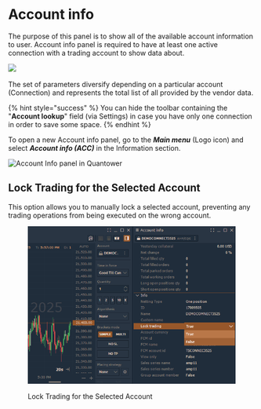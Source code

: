 # Account info

The purpose of this panel is to show all of the available account information to user. Account info panel is required to have at least one active connection with a trading account to show data about.

![](<../.gitbook/assets/image (94).png>)

The set of parameters diversify depending on a particular account (Connection) and represents the total list of all provided by the vendor data.

{% hint style="success" %}
You can hide the toolbar containing the "**Account lookup**" field (via Settings) in case you have only one connection in order to save some space.
{% endhint %}

To open a new Account info panel, go to the _**Main menu**_ (Logo icon) and select _**Account info (ACC)**_ in the Information section.

![Account Info panel in Quantower](<../.gitbook/assets/image (95).png>)

## **Lock Trading for the Selected Account**

This option allows you to manually lock a selected account, preventing any trading operations from being executed on the wrong account.

<figure><img src="../.gitbook/assets/image.png" alt=""><figcaption><p>Lock Trading for the Selected Account</p></figcaption></figure>
